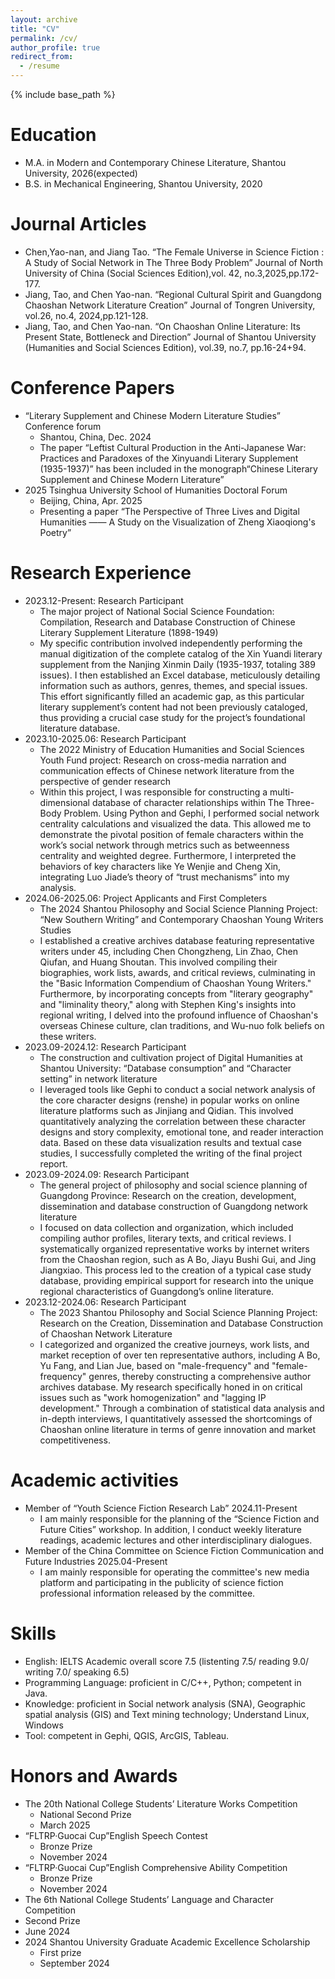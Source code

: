 ```yaml
---
layout: archive
title: "CV"
permalink: /cv/
author_profile: true
redirect_from:
  - /resume
---
```


{% include base_path %}

Education
======
* M.A. in Modern and Contemporary Chinese Literature, Shantou University, 2026(expected)
* B.S. in Mechanical Engineering, Shantou University, 2020

<!--
* Ph.D in Version Control Theory, GitHub University, 2018 (expected)
* M.S. in Jekyll, GitHub University, 2014
* B.S. in GitHub, GitHub University, 2012
-->

<!--
Work experience
======
* Spring 2024: Academic Pages Collaborator
  * GitHub University
  * Duties includes: Updates and improvements to template
  * Supervisor: The Users

* Fall 2015: Research Assistant
  * GitHub University
  * Duties included: Merging pull requests
  * Supervisor: Professor Hub

* Summer 2015: Research Assistant
  * GitHub University
  * Duties included: Tagging issues
  * Supervisor: Professor Git
-->

Journal Articles
======
* Chen,Yao-nan, and Jiang Tao. “The Female Universe in Science Fiction : A Study of Social Network in The Three Body Problem” Journal 
   of North University of China (Social Sciences Edition),vol. 42, no.3,2025,pp.172-177.
* Jiang, Tao, and Chen Yao-nan. “Regional Cultural Spirit and Guangdong Chaoshan Network Literature Creation” Journal of Tongren 
   University, vol.26, no.4, 2024,pp.121-128.
* Jiang, Tao, and Chen Yao-nan. “On Chaoshan Online Literature: Its Present State, Bottleneck and Direction” Journal of Shantou 
   University (Humanities and Social Sciences Edition), vol.39, no.7, pp.16-24+94.

Conference Papers
======
* “Literary Supplement and Chinese Modern Literature Studies” Conference forum
  * Shantou, China, Dec. 2024                                                   
  * The paper “Leftist Cultural Production in the Anti-Japanese War: Practices and Paradoxes of the Xinyuandi Literary Supplement (1935-1937)” has been included in the monograph“Chinese Literary Supplement and Chinese Modern Literature”
* 2025 Tsinghua University School of Humanities Doctoral Forum
  * Beijing, China, Apr. 2025                                                                 
  * Presenting a paper “The Perspective of Three Lives and Digital Humanities —— A Study on the Visualization of Zheng Xiaoqiong's Poetry”

Research Experience
======
* 2023.12-Present: Research Participant
  * The major project of National Social Science Foundation: Compilation, Research and Database Construction of Chinese Literary Supplement Literature (1898-1949)
  * My specific contribution involved independently performing the manual digitization of the complete catalog of the Xin Yuandi literary supplement from the Nanjing Xinmin Daily (1935-1937, totaling 389 issues). I then established an Excel database, meticulously detailing information such as authors, genres, themes, and special issues. This effort significantly filled an academic gap, as this particular literary supplement’s content had not been previously cataloged, thus providing a crucial case study for the project’s foundational literature database.
* 2023.10-2025.06: Research Participant
  * The 2022 Ministry of Education Humanities and Social Sciences Youth Fund project: Research on cross-media narration and communication effects of Chinese network literature from the perspective of gender research
  * Within this project, I was responsible for constructing a multi-dimensional database of character relationships within The Three-Body Problem. Using Python and Gephi, I performed social network centrality calculations and visualized the data. This allowed me to demonstrate the pivotal position of female characters within the work’s social network through metrics such as betweenness centrality and weighted degree. Furthermore, I interpreted the behaviors of key characters like Ye Wenjie and Cheng Xin, integrating Luo Jiade’s theory of “trust mechanisms” into my analysis.
* 2024.06-2025.06: Project Applicants and First Completers
  * The 2024 Shantou Philosophy and Social Science Planning Project: “New Southern Writing” and Contemporary Chaoshan Young Writers Studies
  * I established a creative archives database featuring representative writers under 45, including Chen Chongzheng, Lin Zhao, Chen Qiufan, and Huang Shoutan. This involved compiling their biographies, work lists, awards, and critical reviews, culminating in the "Basic Information Compendium of Chaoshan Young Writers." Furthermore, by incorporating concepts from "literary geography" and "liminality theory," along with Stephen King's insights into regional writing, I delved into the profound influence of Chaoshan's overseas Chinese culture, clan traditions, and Wu-nuo folk beliefs on these writers.
* 2023.09-2024.12: Research Participant
  * The construction and cultivation project of Digital Humanities at Shantou University: “Database consumption” and “Character setting” in network literature
  * I leveraged tools like Gephi to conduct a social network analysis of the core character designs (renshe) in popular works on online literature platforms such as Jinjiang and Qidian. This involved quantitatively analyzing the correlation between these character designs and story complexity, emotional tone, and reader interaction data. Based on these data visualization results and textual case studies, I successfully completed the writing of the final project report.
* 2023.09-2024.09: Research Participant
  * The general project of philosophy and social science planning of Guangdong Province: Research on the creation, development, dissemination and database construction of Guangdong network literature
  * I focused on data collection and organization, which included compiling author profiles, literary texts, and critical reviews. I systematically organized representative works by internet writers from the Chaoshan region, such as A Bo, Jiayu Bushi Gui, and Jing Jiangxiao. This process led to the creation of a typical case study database, providing empirical support for research into the unique regional characteristics of Guangdong’s online literature.
* 2023.12-2024.06: Research Participant
  * The 2023 Shantou Philosophy and Social Science Planning Project: Research on the Creation, Dissemination and Database Construction of Chaoshan Network Literature
  * I categorized and organized the creative journeys, work lists, and market reception of over ten representative authors, including A Bo, Yu Fang, and Lian Jue, based on "male-frequency" and "female-frequency" genres, thereby constructing a comprehensive author archives database. My research specifically honed in on critical issues such as "work homogenization" and "lagging IP development." Through a combination of statistical data analysis and in-depth interviews, I quantitatively assessed the shortcomings of Chaoshan online literature in terms of genre innovation and market competitiveness.

Academic activities 
======
* Member of “Youth Science Fiction Research Lab”                                                            2024.11-Present
  * I am mainly responsible for the planning of the “Science Fiction and Future Cities” workshop. In addition, I conduct weekly literature readings, academic lectures and other interdisciplinary dialogues.
* Member of the China Committee on Science Fiction Communication and Future Industries                      2025.04-Present 
  * I am mainly responsible for operating the committee's new media platform and participating in the publicity of science fiction professional information released by the committee.
   
Skills
======
* English: IELTS Academic overall score 7.5 (listenting 7.5/ reading 9.0/ writing 7.0/ speaking 6.5)
* Programming Language: proficient in C/C++, Python; competent in Java.
* Knowledge: proficient in Social network analysis (SNA), Geographic spatial analysis (GIS) and Text mining technology; Understand 
  Linux, Windows
* Tool: competent in Gephi, QGIS, ArcGIS, Tableau. 

<!--
* Skill 1
* Skill 2
  * Sub-skill 2.1
  * Sub-skill 2.2
  * Sub-skill 2.3
* Skill 3
-->

Honors and Awards
======
* The 20th National College Students’ Literature Works Competition
  * National Second Prize
  * March 2025                                                                                                                        
* “FLTRP·Guocai Cup”English Speech Contest
  * Bronze Prize
  * November 2024                
* “FLTRP·Guocai Cup”English Comprehensive Ability Competition
  * Bronze Prize
  * November 2024           
* The 6th National College Students’ Language and Character Competition
 * Second Prize
 * June 2024
* 2024 Shantou University Graduate Academic Excellence Scholarship
  * First prize
  * September 2024

<!--
Publications
======
  <ul>{% for post in site.publications reversed %}
    {% include archive-single-cv.html %}
  {% endfor %}</ul>
-->

<!--
Talks
======
  <ul>{% for post in site.talks reversed %}
    {% include archive-single-talk-cv.html  %}
  {% endfor %}</ul>
-->

<!--
Teaching
======
  <ul>{% for post in site.teaching reversed %}
    {% include archive-single-cv.html %}
  {% endfor %}</ul>
-->

<!--
Service and leadership
======
* Currently signed in to 43 different slack teams
-->
